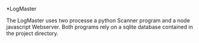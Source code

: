 *LogMaster

The LogMaster uses two processe a python Scanner program and a node 
javascript Webserver. Both programs rely on a sqlite database contained 
in the project directory.

